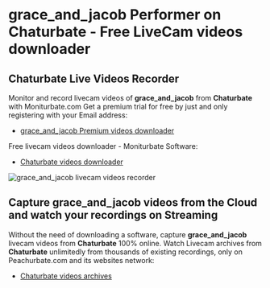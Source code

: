# grace_and_jacob Performer on Chaturbate - Free LiveCam videos downloader

## Chaturbate Live Videos Recorder

Monitor and record livecam videos of **grace_and_jacob** from **Chaturbate** with Moniturbate.com
Get a premium trial for free by just and only registering with your Email address:
* [grace_and_jacob Premium videos downloader](https://moniturbate.com/request-demo-licence-key.html)

Free livecam videos downloader - Moniturbate Software:
* [Chaturbate videos downloader](https://moniturbate.com/moniturbate-download-software.html)

![grace_and_jacob livecam videos recorder](https://peachurnet.com/templates/moniturbate-software.png)


## Capture grace_and_jacob videos from the Cloud and watch your recordings on Streaming

Without the need of downloading a software, capture **grace_and_jacob** livecam videos from **Chaturbate** 100% online.
Watch Livecam archives from **Chaturbate** unlimitedly from thousands of existing recordings, only on Peachurbate.com and its websites network:
* [Chaturbate videos archives](https://peachurnet.com/)